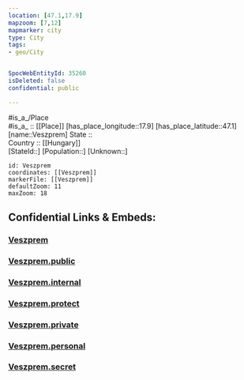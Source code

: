 ```yaml
---
location: [47.1,17.9] 
mapzoom: [7,12] 
mapmarker: city 
type: City
tags:
- geo/City


SpocWebEntityId: 35260
isDeleted: false
confidential: public

---
```

#is_a_/Place  
#is_a_ :: [[Place]] 
[has_place_longitude::17.9] 
[has_place_latitude::47.1] 
[name::Veszprem] 
State ::  
Country :: [[Hungary]]  
[StateId::] 
[Population::] 
[Unknown::] 


```leaflet
id: Veszprem
coordinates: [[Veszprem]] 
markerFile: [[Veszprem]] 
defaultZoom: 11 
maxZoom: 18
```


## Confidential Links & Embeds: 

### [Veszprem](/_Standards/Earth/Continent/Europe/Europe~East/Hungary/Counties~Hungary/Veszprém/City/Veszprem.md) 

### [Veszprem.public](/_public/Earth/Continent/Europe/Europe~East/Hungary/Counties~Hungary/Veszprém/City/Veszprem.public.md) 

### [Veszprem.internal](/_internal/Earth/Continent/Europe/Europe~East/Hungary/Counties~Hungary/Veszprém/City/Veszprem.internal.md) 

### [Veszprem.protect](/_protect/Earth/Continent/Europe/Europe~East/Hungary/Counties~Hungary/Veszprém/City/Veszprem.protect.md) 

### [Veszprem.private](/_private/Earth/Continent/Europe/Europe~East/Hungary/Counties~Hungary/Veszprém/City/Veszprem.private.md) 

### [Veszprem.personal](/_personal/Earth/Continent/Europe/Europe~East/Hungary/Counties~Hungary/Veszprém/City/Veszprem.personal.md) 

### [Veszprem.secret](/_secret/Earth/Continent/Europe/Europe~East/Hungary/Counties~Hungary/Veszprém/City/Veszprem.secret.md)

